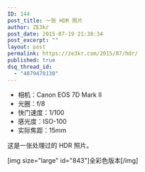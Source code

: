 ```yaml
---
ID: 144
post_title: 一张 HDR 照片
author: ZE3kr
post_date: 2015-07-19 21:38:34
post_excerpt: ""
layout: post
permalink: https://ze3kr.com/2015/07/hdr/
published: true
dsq_thread_id:
  - "4079478130"
---
```


+ 相机：Canon EOS 7D Mark II
+ 光圈：f/8
+ 快门速度：1/100
+ 感光度：ISO-100
+ 实际焦距：15mm

这是一张处理过的 HDR 照片。

[img size="large" id="843"]全彩色版本[/img]